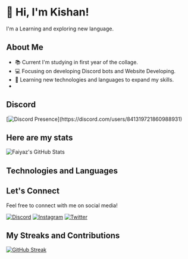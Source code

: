 # 👋 Hi, I'm Kishan! 
 I'm a Learning and exploring new language.
  
 ## About Me 
 - 📚 Current I'm studying in first year of the collage. 
 - 💻 Focusing on developing Discord bots and Website Developing. 
 - 🌱 Learning new technologies and languages to expand my skills. 
 - 
  
 ## Discord 
 [![Discord Presence](https://lanyard.cnrad.dev/api/841319721860988931?showDisplayName=true&borderRadius=30px&idleMessage=Hey!%20What's%20up!%20Welcome%20to%20my%20GitHub%20Profile...)](https://discord.com/users/841319721860988931) 
  
 ## Here are my stats 
 ![Faiyaz's GitHub Stats](https://github-readme-stats.vercel.app/api?username=iFaiyaz&theme=vision-friendly-dark) 
  
 ## Technologies and Languages 
 
 ## Let's Connect 
 Feel free to connect with me on social media! 
  
 [![Discord](https://img.shields.io/badge/-Discord-7289DA?logo=discord&logoColor=white&style=flat)](https://discord.com/users/747337455782461482) 
 [![Instagram](https://img.shields.io/badge/-Instagram-E4405F?logo=instagram&logoColor=white&style=flat)](https://www.instagram.com/faiyaz.io/) 
 [![Twitter](https://img.shields.io/badge/-Twitter-1DA1F2?logo=twitter&logoColor=white&style=flat)](https://twitter.com/2006_faiyaz) 
  
 ## My Streaks and Contributions 
 [![GitHub Streak](http://github-readme-streak-stats.herokuapp.com?user=iFaiyaz&theme=algolia&hide_border=true)](https://github.com/DenverCoder1/github-readme-streak-stats)
